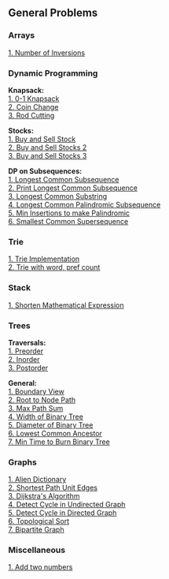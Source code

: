 ## General Problems


### Arrays
[1. Number of Inversions](./general/arrays/count_inversions.md)


### Dynamic Programming

**Knapsack:** \
[1. 0-1 Knapsack](./general/dynamic_programming/knapsack.md) \
[2. Coin Change](./general/dynamic_programming/coin_change.md) \
[3. Rod Cutting](./general/dynamic_programming/rod_cutting.md)

**Stocks:** \
[1. Buy and Sell Stock](./general/dynamic_programming/stocks/buy_sell.md) \
[2. Buy and Sell Stocks 2](./general/dynamic_programming/stocks/buy_sell_stocks_2.md) \
[3. Buy and Sell Stocks 3](./general/dynamic_programming/stocks/buy_sell_stocks_3.md)


**DP on Subsequences:** \
[1. Longest Common Subsequence](./general/dynamic_programming/longest_common_subsequence.md) \
[2. Print Longest Common Subsequence](./general/dynamic_programming/print_longest_common_subsequence.md) \
[3. Longest Common Substring](./general/dynamic_programming/longest_common_subsequence.md) \
[4. Longest Common Palindromic Subsequence](./general/dynamic_programming/longest_common_palindromic_subsequence.md) \
[5. Min Insertions to make Palindromic](./general/dynamic_programming/min_insertions_to_make_string_pali.md) \
[6. Smallest Common Supersequence](./general/dynamic_programming/smallest_common_supersequence.md)


### Trie
[1. Trie Implementation](./general/trie/trie_implementation.md) \
[2. Trie with word, pref count](./general/trie/trie_word_pref_count.md)


### Stack
[1. Shorten Mathematical Expression](./general/stack/shorten_expr.md)


### Trees

**Traversals:** \
[1. Preorder](./general/trees/preorder_traversal.md) \
[2. Inorder](./general/trees/inorder_traversal.md) \
[3. Postorder](./general/trees/postorder_traversal.md)

**General:** \
[1. Boundary View](./general/trees/boundary_view.md) \
[2. Root to Node Path](./general/trees/root_to_node.md) \
[3. Max Path Sum](./general/trees/max_path_sum.md) \
[4. Width of Binary Tree](./general/trees/width_of_binary_tree.md) \
[5. Diameter of Binary Tree](./general/trees/diameter_of_binary_tree.md) \
[6. Lowest Common Ancestor](./general/trees/lowest_common_ancestor.md) \
[7. Min Time to Burn Binary Tree](./general/trees/min_time_to_burn_binary_tree.md)

### Graphs
[1. Alien Dictionary](./general/graphs/alien_dictionary.md) \
[2. Shortest Path Unit Edges](./general/graphs/shortest_path_unit_edge.md) \
[3. Dijkstra's Algorithm](./general/graphs/dijkstra_algorithm.md) \
[4. Detect Cycle in Undirected Graph](./general/graphs/cycle_in_undiected.md) \
[5. Detect Cycle in Directed Graph](./general/graphs/cycle_in_directed.md) \
[6. Topological Sort](./general/graphs/topological_sort.md) \
[7. Bipartite Graph](./general/graphs/bipartite_graph.md)

### Miscellaneous
[1. Add two numbers](./general/miscellaneous/add_numbers_bitwise.md)
